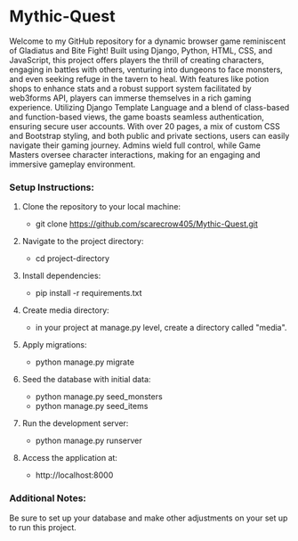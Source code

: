 ﻿<h1> Mythic-Quest </h1>

Welcome to my GitHub repository for a dynamic browser game reminiscent of Gladiatus and Bite Fight! Built using Django, Python, HTML, CSS, and JavaScript, this project offers players the thrill of creating characters, engaging in battles with others, venturing into dungeons to face monsters, and even seeking refuge in the tavern to heal. With features like potion shops to enhance stats and a robust support system facilitated by web3forms API, players can immerse themselves in a rich gaming experience. Utilizing Django Template Language and a blend of class-based and function-based views, the game boasts seamless authentication, ensuring secure user accounts. With over 20 pages, a mix of custom CSS and Bootstrap styling, and both public and private sections, users can easily navigate their gaming journey. Admins wield full control, while Game Masters oversee character interactions, making for an engaging and immersive gameplay environment.

<h3> Setup Instructions: </h3>

1. Clone the repository to your local machine:
    - git clone https://github.com/scarecrow405/Mythic-Quest.git

2. Navigate to the project directory:
    - cd project-directory

3. Install dependencies:
    - pip install -r requirements.txt

4. Create media directory:
    - in your project at manage.py level, create a directory called "media".

5. Apply migrations:
    - python manage.py migrate

6. Seed the database with initial data:
    - python manage.py seed_monsters
    - python manage.py seed_items

7. Run the development server:
    - python manage.py runserver

8. Access the application at:
    - http://localhost:8000

<h3> Additional Notes:</h3>
Be sure to set up your database and make other adjustments on your set up to run this project.
